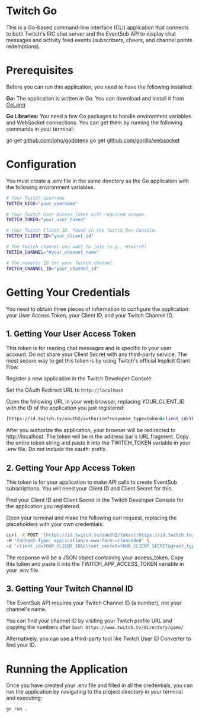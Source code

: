 # Twitch Go
This is a Go-based command-line interface (CLI) application that connects to both Twitch's IRC chat server and the EventSub API to display chat messages and activity feed events (subscribers, cheers, and channel points redemptions).

# Prerequisites
Before you can run this application, you need to have the following installed:

**Go:** The application is written in Go. You can download and install it from [GoLang](https://golang.org)

**Go Libraries:** You need a few Go packages to handle environment variables and WebSocket connections. You can get them by running the following commands in your terminal:

go get [github.com/joho/godotenv](https://github.com/joho/godotenv)
go get [github.com/gorilla/websocket](https://github.com/gorilla/websocket)

# Configuration
You must create a .env file in the same directory as the Go application with the following environment variables.

```Bash
# Your Twitch username
TWITCH_NICK="your_username"

# Your Twitch User Access Token with required scopes.
TWITCH_TOKEN="your_user_token"

# Your Twitch Client ID. Found in the Twitch Dev Console.
TWITCH_CLIENT_ID="your_client_id"

# The Twitch channel you want to join (e.g., #twitch)
TWITCH_CHANNEL="#your_channel_name"

# The numeric ID for your Twitch channel.
TWITCH_CHANNEL_ID="your_channel_id"
```

# Getting Your Credentials
You need to obtain three pieces of information to configure the application: your User Access Token, your Client ID, and your Twitch Channel ID.

## 1. Getting Your User Access Token
This token is for reading chat messages and is specific to your user account. Do not share your Client Secret with any third-party service. The most secure way to get this token is by using Twitch's official Implicit Grant Flow.

Register a new application in the Twitch Developer Console.

Set the OAuth Redirect URL to ```http://localhost```

Open the following URL in your web browser, replacing YOUR_CLIENT_ID with the ID of the application you just registered:

```Bash
[https://id.twitch.tv/oauth2/authorize?response_type=token&client_id=YOUR_CLIENT_ID&redirect_uri=http://localhost&scope=chat%3Aread%20channel%3Aread%3Asubscriptions%20bits%3Aread%20channel%3Aread%3Aredemptions](https://id.twitch.tv/oauth2/authorize?response_type=token&client_id=YOUR_CLIENT_ID&redirect_uri=http://localhost&scope=chat%3Aread%20channel%3Aread%3Asubscriptions%20bits%3Aread%20channel%3Aread%3Aredemptions)
```

After you authorize the application, your browser will be redirected to http://localhost. The token will be in the address bar's URL fragment. Copy the entire token string and paste it into the TWITCH_TOKEN variable in your .env file. Do not include the oauth: prefix.

## 2. Getting Your App Access Token
This token is for your application to make API calls to create EventSub subscriptions. You will need your Client ID and Client Secret for this.

Find your Client ID and Client Secret in the Twitch Developer Console for the application you registered.

Open your terminal and make the following curl request, replacing the placeholders with your own credentials:

```Bash
curl -X POST '[https://id.twitch.tv/oauth2/token](https://id.twitch.tv/oauth2/token)' \
-H 'Content-Type: application/x-www-form-urlencoded' \
-d 'client_id=YOUR_CLIENT_ID&client_secret=YOUR_CLIENT_SECRET&grant_type=client_credentials'
```

The response will be a JSON object containing your access_token. Copy this token and paste it into the TWITCH_APP_ACCESS_TOKEN variable in your .env file.

## 3. Getting Your Twitch Channel ID
The EventSub API requires your Twitch Channel ID (a number), not your channel's name.

You can find your channel ID by visiting your Twitch profile URL and copying the numbers after ```bash https://www.twitch.tv/directory/game/```

Alternatively, you can use a third-party tool like Twitch User ID Converter to find your ID.

# Running the Application
Once you have created your .env file and filled in all the credentials, you can run the application by navigating to the project directory in your terminal and executing:

```Bash
go run .
```

